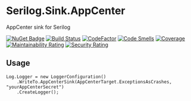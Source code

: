 # Serilog.Sink.AppCenter

AppCenter sink for Serilog

[![NuGet Badge](https://buildstats.info/nuget/serilog.sink.appcenter)](https://www.nuget.org/packages/Serilog.Sink.AppCenter/)
[![Build Status](https://app.bitrise.io/app/c70826ff4fce371e/status.svg?token=uVtXKCrVm2IaVz_MES-c1g&branch=master)](https://app.bitrise.io/app/c70826ff4fce371e)
[![CodeFactor](https://www.codefactor.io/repository/github/3factr/serilog.sink.appcenter/badge)](https://www.codefactor.io/repository/github/3factr/serilog.sink.appcenter)
[![Code Smells](https://sonarcloud.io/api/project_badges/measure?project=3factr_Serilog.Sink.AppCenter&metric=code_smells)](https://sonarcloud.io/dashboard?id=3factr_Serilog.Sink.AppCenter)
[![Coverage](https://sonarcloud.io/api/project_badges/measure?project=3factr_Serilog.Sink.AppCenter&metric=coverage)](https://sonarcloud.io/dashboard?id=3factr_Serilog.Sink.AppCenter)
[![Maintainability Rating](https://sonarcloud.io/api/project_badges/measure?project=3factr_Serilog.Sink.AppCenter&metric=sqale_rating)](https://sonarcloud.io/dashboard?id=3factr_Serilog.Sink.AppCenter)
[![Security Rating](https://sonarcloud.io/api/project_badges/measure?project=3factr_Serilog.Sink.AppCenter&metric=security_rating)](https://sonarcloud.io/dashboard?id=3factr_Serilog.Sink.AppCenter)

## Usage

```
Log.Logger = new LoggerConfiguration()
    .WriteTo.AppCenterSink(AppCenterTarget.ExceptionsAsCrashes, "yourAppCenterSecret")
    .CreateLogger();
```
